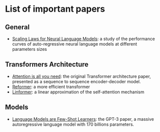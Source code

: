 
# List of important papers

## General
- [Scaling Laws for Neural Language Models](https://arxiv.org/abs/2001.08361): a study of the performance curves of auto-regressive neural language models at different parameters sizes 


## Transformers Architecture
- [Attention is all you need](https://arxiv.org/abs/1706.03762): the original Transformer architecture paper, presented as a sequence to sequence encoder-decoder model. 
- [Reformer](https://arxiv.org/abs/2001.04451): a more efficient transformer 
- [Linformer](https://arxiv.org/abs/2006.04768): a linear approximation of the self-attention mechanism 

## Models
- [Language Models are Few-Shot Learners](https://arxiv.org/abs/2005.14165): the GPT-3 paper, a massive autoregressive language model with 170 billions parameters. 

